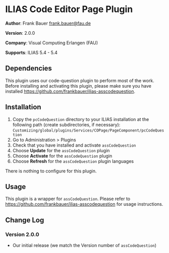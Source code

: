 # ILIAS Code Editor Page Plugin

**Author**:   Frank Bauer <frank.bauer@fau.de>

**Version**:  2.0.0

**Company**:  Visual Computing Erlangen (FAU)

**Supports**: ILIAS 5.4 - 5.4

## Dependencies
This plugin uses our code-question plugin to perform most of the work. Before installing and activating this plugin, please make sure you have installed https://github.com/frankbauer/ilias-asscodequestion.

## Installation

1. Copy the `pcCodeQuestion` directory to your ILIAS installation at the following path 
(create subdirectories, if necessary):
`Customizing/global/plugins/Services/COPage/PageComponent/pcCodeQuestion`
2. Go to Administration > Plugins
3. Check that you have installed and activate `assCodeQuestion` 
4. Choose **Update** for the `assCodeQuestion` plugin
5. Choose **Activate** for the `assCodeQuestion` plugin
6. Choose **Refresh** for the `assCodeQuestion` plugin languages

There is nothing to configure for this plugin.

## Usage
This plugin is a wrapper for `assCodeQuestion`.  Please refer to https://github.com/frankbauer/ilias-asscodequestion for usage instructions.
  
## Change Log
  
### Version 2.0.0
* Our initial release (we match the Version number of `assCodeQuestion`)

